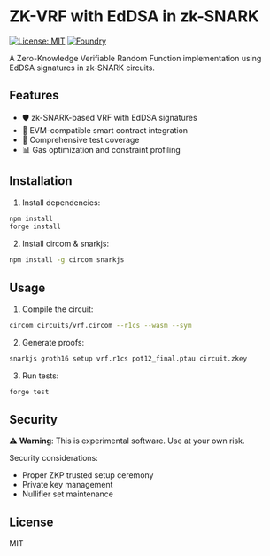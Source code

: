 # ZK-VRF with EdDSA in zk-SNARK

[![License: MIT](https://img.shields.io/badge/License-MIT-blue.svg)](https://opensource.org/licenses/MIT)
[![Foundry](https://img.shields.io/badge/Built%20with-Foundry-FF6943.svg)](https://getfoundry.sh)

A Zero-Knowledge Verifiable Random Function implementation using EdDSA signatures in zk-SNARK circuits.

## Features

- 🛡️ zk-SNARK-based VRF with EdDSA signatures
- 🔗 EVM-compatible smart contract integration
- 🧪 Comprehensive test coverage
- 📊 Gas optimization and constraint profiling

## Installation

1. Install dependencies:
```bash
npm install
forge install
```

2. Install circom & snarkjs:
```bash
npm install -g circom snarkjs
```

## Usage

1. Compile the circuit:
```bash
circom circuits/vrf.circom --r1cs --wasm --sym
```

2. Generate proofs:
```bash
snarkjs groth16 setup vrf.r1cs pot12_final.ptau circuit.zkey
```

3. Run tests:
```bash
forge test
```

## Security

⚠️ **Warning**: This is experimental software. Use at your own risk. 

Security considerations:
- Proper ZKP trusted setup ceremony
- Private key management
- Nullifier set maintenance

## License

MIT 